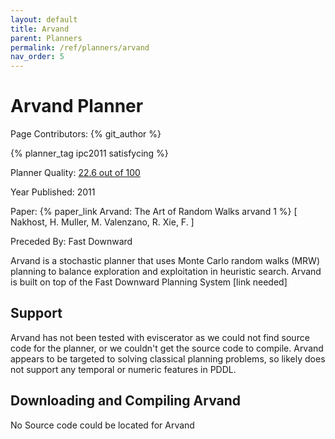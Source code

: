 ```yaml
---
layout: default
title: Arvand
parent: Planners
permalink: /ref/planners/arvand
nav_order: 5
---
```

# Arvand Planner

Page Contributors: {% git_author %}

{% planner_tag ipc2011 satisfycing %}

Planner Quality: [22.6 out of 100](/ref/planners/rating)

Year Published: 2011

Paper: {% paper_link Arvand: The Art of Random Walks arvand 1 %} [ Nakhost, H. Muller, M. Valenzano, R. Xie, F. ]

Preceded By: Fast Downward

Arvand is a stochastic planner that uses Monte Carlo random walks (MRW) planning to balance exploration and exploitation in heuristic search. Arvand is built on top of the Fast Downward Planning System [link needed]

## Support

Arvand has not been tested with eviscerator as we could not find source code for the planner, or we couldn't get the source code to compile. Arvand appears to be targeted to solving classical planning problems, so likely does not support any temporal or numeric features in PDDL.

## Downloading and Compiling Arvand

No Source code could be located for Arvand
